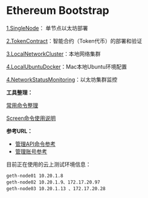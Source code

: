 # Ethereum Bootstrap

[1.SingleNode](./1.SingleNode/)： 单节点以太坊部署

[2.TokenContract](./2.TokenContract/)：智能合约（Token代币）的部署和验证

[3.LocalNetworkCluster](./3.LocalNetworkCluster/)：本地网络集群

[4.LocalUbuntuDocker](./4.LocalUbuntuDocker/)：Mac本地Ubuntu环境配置

[4.NetworkStatusMonitoring](./4.NetworkStatusMonitoring/)：以太坊集群监控



**工具整理：**

[常用命令整理](./CommonCommands.md)

[Screen命令使用说明](./Screen.md)



**参考URL：**

- [管理API命令参考](https://github.com/ethereum/go-ethereum/wiki/Management-APIs)
- [管理账号参考](https://github.com/ethereum/go-ethereum/wiki/Managing-your-accounts)




目前正在使用的云上测试环境信息：

```
geth-node01 10.20.1.8
geth-node02 10.20.1.9、172.17.20.97
geth-node03 10.20.1.13 、172.17.20.28
```



 

